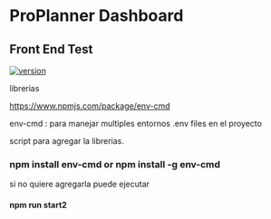 # ProPlanner Dashboard
## Front End Test

[![version](https://img.shields.io/badge/version-1.0.1-yellow.svg)](https://semver.org)


librerias 

https://www.npmjs.com/package/env-cmd

env-cmd : para manejar multiples entornos .env files en el proyecto

script para agregar la librerias.

### npm install env-cmd or npm install -g env-cmd

si no quiere agregarla puede ejecutar 
#### npm run start2

 